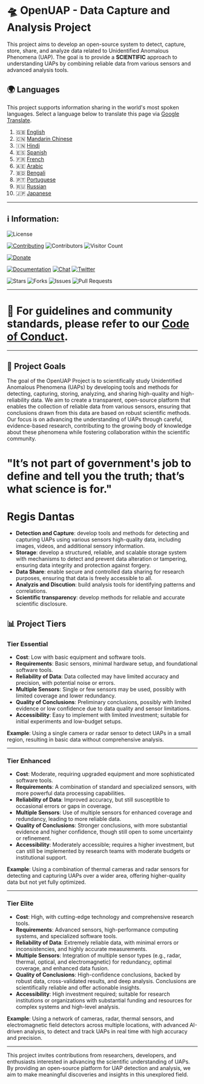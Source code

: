 # 🛸 **OpenUAP - Data Capture and Analysis Project**

This project aims to develop an open-source system to detect, capture, store, share, and analyze data related to Unidentified Anomalous Phenomena (UAP). The goal is to provide a **SCIENTIFIC** approach to understanding UAPs by combining reliable data from various sensors and advanced analysis tools.

## 🌍 Languages

This project supports information sharing in the world's most spoken languages. Select a language below to translate this page via [Google Translate](https://translate.google.com).

1. 🇬🇧 [English](https://translate.google.com/translate?hl=en&sl=auto&tl=en&u=https://github.com/regisdantas/OpenUAP)
2. 🇨🇳 [Mandarin Chinese](https://translate.google.com/translate?hl=zh-CN&sl=auto&tl=zh-CN&u=https://github.com/regisdantas/OpenUAP)
3. 🇮🇳 [Hindi](https://translate.google.com/translate?hl=hi&sl=auto&tl=hi&u=https://github.com/regisdantas/OpenUAP)
4. 🇪🇸 [Spanish](https://translate.google.com/translate?hl=es&sl=auto&tl=es&u=https://github.com/regisdantas/OpenUAP)
5. 🇫🇷 [French](https://translate.google.com/translate?hl=fr&sl=auto&tl=fr&u=https://github.com/regisdantas/OpenUAP)
6. 🇦🇪 [Arabic](https://translate.google.com/translate?hl=ar&sl=auto&tl=ar&u=https://github.com/regisdantas/OpenUAP)
7. 🇧🇩 [Bengali](https://translate.google.com/translate?hl=bn&sl=auto&tl=bn&u=https://github.com/regisdantas/OpenUAP)
8. 🇵🇹 [Portuguese](https://translate.google.com/translate?hl=pt&sl=auto&tl=pt&u=https://github.com/regisdantas/OpenUAP)
9. 🇷🇺 [Russian](https://translate.google.com/translate?hl=ru&sl=auto&tl=ru&u=https://github.com/regisdantas/OpenUAP)
10. 🇯🇵 [Japanese](https://translate.google.com/translate?hl=ja&sl=auto&tl=ja&u=https://github.com/regisdantas/OpenUAP)

---

## ℹ️ Information:

![License](https://img.shields.io/github/license/regisdantas/OpenUAP)

[![Contributing](https://img.shields.io/badge/contributing-guidelines-blue)](./CONTRIBUTING.md)
![Contributors](https://img.shields.io/github/contributors/regisdantas/OpenUAP)
![Visitor Count](https://visitor-badge.laobi.icu/badge?page_id=username.repo)

[![Donate](https://img.shields.io/badge/donate-patreon-orange)]()

[![Documentation](https://img.shields.io/badge/docs-available-brightgreen)](https://yourdocsurl.com)
[![Chat](https://img.shields.io/badge/chat-on%20discord-blue)](https://discord.gg/yourserver)
[![Twitter](https://img.shields.io/twitter/follow/username?style=social)](https://twitter.com/username)

![Stars](https://img.shields.io/github/stars/regisdantas/OpenUAP)
![Forks](https://img.shields.io/github/forks/regisdantas/OpenUAP)
![Issues](https://img.shields.io/github/issues/regisdantas/OpenUAP)
![Pull Requests](https://img.shields.io/github/issues-pr/regisdantas/OpenUAP)

---

# 📜 For guidelines and community standards, please refer to our [Code of Conduct](./CODE_OF_CONDUCT.md).

---

## 🎯 **Project Goals**

The goal of the OpenUAP Project is to scientifically study Unidentified Anomalous Phenomena (UAPs) by developing tools and methods for detecting, capturing, storing, analyzing, and sharing high-quality and high-reliability data. We aim to create a transparent, open-source platform that enables the collection of reliable data from various sensors, ensuring that conclusions drawn from this data are based on robust scientific methods. Our focus is on advancing the understanding of UAPs through careful, evidence-based research, contributing to the growing body of knowledge about these phenomena while fostering collaboration within the scientific community.

# **"It’s not part of government's job to define and tell you the truth; that’s what science is for."**
# **Regis Dantas**

- **Detection and Capture**: develop tools and methods for detecting and capturing UAPs using various sensors high-quality data, including images, videos, and additional sensory information.
- **Storage**: develop a structured, reliable, and scalable storage system with mechanisms to detect and prevent data alteration or tampering, ensuring data integrity and protection against forgery.
- **Data Share**: enable secure and controlled data sharing for research purposes, ensuring that data is freely accessible to all.
- **Analyzis and Discution**: build analysis tools for identifying patterns and correlations.
- **Scientific transparency**: develop methods for reliable and accurate scientific disclosure.

## 📊 **Project Tiers**

### **Tier Essential**

- **Cost**: Low with basic equipment and software tools.
- **Requirements**: Basic sensors, minimal hardware setup, and foundational software tools.
- **Reliability of Data**: Data collected may have limited accuracy and precision, with potential noise or errors.
- **Multiple Sensors**: Single or few sensors may be used, possibly with limited coverage and lower redundancy.
- **Quality of Conclusions**: Preliminary conclusions, possibly with limited evidence or low confidence due to data quality and sensor limitations.
- **Accessibility**: Easy to implement with limited investment; suitable for initial experiments and low-budget setups.

**Example**: Using a single camera or radar sensor to detect UAPs in a small region, resulting in basic data without comprehensive analysis.

---

### **Tier Enhanced**

- **Cost**: Moderate, requiring upgraded equipment and more sophisticated software tools.
- **Requirements**: A combination of standard and specialized sensors, with more powerful data processing capabilities.
- **Reliability of Data**: Improved accuracy, but still susceptible to occasional errors or gaps in coverage.
- **Multiple Sensors**: Use of multiple sensors for enhanced coverage and redundancy, leading to more reliable data.
- **Quality of Conclusions**: Stronger conclusions, with more substantial evidence and higher confidence, though still open to some uncertainty or refinement.
- **Accessibility**: Moderately accessible; requires a higher investment, but can still be implemented by research teams with moderate budgets or institutional support.

**Example**: Using a combination of thermal cameras and radar sensors for detecting and capturing UAPs over a wider area, offering higher-quality data but not yet fully optimized.

---

### **Tier Elite**

- **Cost**: High, with cutting-edge technology and comprehensive research tools.
- **Requirements**: Advanced sensors, high-performance computing systems, and specialized software tools.
- **Reliability of Data**: Extremely reliable data, with minimal errors or inconsistencies, and highly accurate measurements.
- **Multiple Sensors**: Integration of multiple sensor types (e.g., radar, thermal, optical, and electromagnetic) for redundancy, optimal coverage, and enhanced data fusion.
- **Quality of Conclusions**: High-confidence conclusions, backed by robust data, cross-validated results, and deep analysis. Conclusions are scientifically reliable and offer actionable insights.
- **Accessibility**: High investment required; suitable for research institutions or organizations with substantial funding and resources for complex systems and high-level analysis.

**Example**: Using a network of cameras, radar, thermal sensors, and electromagnetic field detectors across multiple locations, with advanced AI-driven analysis, to detect and track UAPs in real time with high accuracy and precision.

---

This project invites contributions from researchers, developers, and enthusiasts interested in advancing the scientific understanding of UAPs. By providing an open-source platform for UAP detection and analysis, we aim to make meaningful discoveries and insights in this unexplored field.
